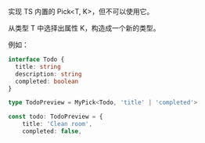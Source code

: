 实现 TS 内置的 Pick<T, K>，但不可以使用它。

从类型 T 中选择出属性 K，构造成一个新的类型。

例如：
```ts
interface Todo {
  title: string
  description: string
  completed: boolean
}

type TodoPreview = MyPick<Todo, 'title' | 'completed'>

const todo: TodoPreview = {
    title: 'Clean room',
    completed: false,
```